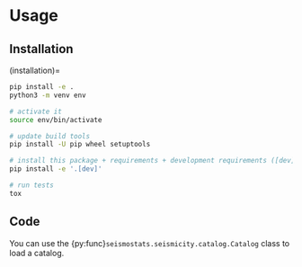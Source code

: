 # Usage

## Installation

(installation)=

```bash
pip install -e .
python3 -m venv env

# activate it
source env/bin/activate

# update build tools
pip install -U pip wheel setuptools

# install this package + requirements + development requirements ([dev])
pip install -e '.[dev]'

# run tests
tox
```

## Code
You can use the {py:func}`seismostats.seismicity.catalog.Catalog` class to load a catalog.